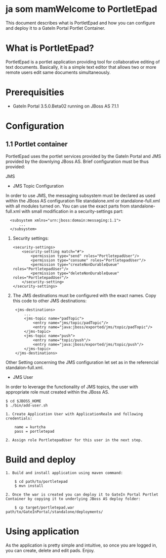 ja som mamWelcome to PortletEpad
======================

This document describes what is PortletEpad and how you can configure and deploy it to a GateIn Portal Portlet Container.

What is PortletEpad?
====================

PortletEpad is a portlet application providing tool for collaborative editing of text documents.
Basically, it is a simple text editor that allows two or more remote users edit same documents simultaneously.

Prerequisities
==============

  - GateIn Portal 3.5.0.Beta02 running on JBoss AS 7.1.1

Configuration
=============

1.1 Portlet container
---------------------
    
PortletEpad uses the portlet services provided by the GateIn Portal and JMS provided by the downlying JBoss AS.
Brief configuration must be thus provided:

JMS

- JMS Topic Configuration

In order to use JMS, the messaging subsystem must be declared as used within the JBoss AS configuration file standalone.xml or standalone-full.xml with all modules turned on.
You can use the exact parts from standalone-full.xml with small modification in a security-settings part:

      <subsystem xmlns="urn:jboss:domain:messaging:1.1">
          ...
      </subsystem>

  1.  Security settings:

          <security-settings>
              <security-setting match="#">
                  <permission type="send" roles="PortletepadUser"/>
                  <permission type="consume" roles="PortletepadUser"/>
                  <permission type="createNonDurableQueue" roles="PortletepadUser"/>
                  <permission type="deleteNonDurableQueue" roles="PortletepadUser"/>
              </security-setting>
          </security-settings>

  2. The JMS destinations must be configured with the exact names. Copy this code to other JMS destinations:

          <jms-destinations>
              ...
              <jms-topic name="padTopic">
                  <entry name="jms/topic/padTopic"/>
                  <entry name="java:jboss/exported/jms/topic/padTopic"/>
              </jms-topic>
              <jms-topic name="push">
                  <entry name="topic/push"/>
                  <entry name="java:jboss/exported/jms/topic/push"/>
              </jms-topic>
          </jms-destinations>

  Other Setting concerning the JMS configuration let set as in the referencial standalon-full.xml.

- JMS User
  
In order to leverage the functionality of JMS topics, the user with appropriate role must created within the JBoss AS.

    $ cd $JBOSS_HOME
    $ ./bin/add-user.sh
    
    1. Create Application User with ApplicationRealm and following credentials:
    
        name = kurtcha
        pass = portletepad
  
    2. Assign role PortletepadUser for this user in the next step.

Build and deploy
================

    1. Build and install application using maven command:

        $ cd path/to/portletepad
        $ mvn install

    2. Once the war is created you can deploy it to GateIn Portal Portlet Container by copying it to underlying JBoss AS deploy folder:
        
        $ cp target/portletepad.war path/to/GateInPortal/standalone/deployments/

Using application
=================

  As the application is pretty simple and intuitive, so once you are logged in, you can create, delete and edit pads. Enjoy.
